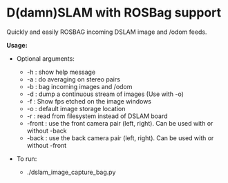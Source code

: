D(damn)SLAM with ROSBag support
=========

Quickly and easily ROSBAG incoming DSLAM image and /odom feeds. 

**Usage:**

* Optional arguments:
    * -h : show help message
    * -a : do averaging on stereo pairs
    * -b : bag incoming images and /odom
    * -d : dump a continuous stream of images (Use with -o)
    * -f : Show fps etched on the image windows
    * -o : default image storage location
    * -r : read from filesystem instead of DSLAM board
    * -front : use the front camera pair (left, right). Can be used with or without -back
    * -back : use the back camera pair (left, right). Can be used with or without -front

* To run:
    * ./dslam_image_capture_bag.py
    
